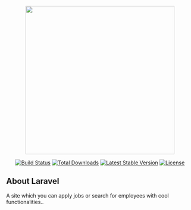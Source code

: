 <p align="center"><a href="https://laravel.com" target="_blank"><img src="https://www.google.com/url?sa=i&url=https%3A%2F%2Fpixabay.com%2Ftr%2Fimages%2Fsearch%2Fmanzaralar%2F&psig=AOvVaw3JUZ0A42XXQHGStFlU5A83&ust=1641566688018000&source=images&cd=vfe&ved=0CAsQjRxqFwoTCJic5MyunfUCFQAAAAAdAAAAABAD" width="400"></a></p>

<p align="center">
<a href="https://travis-ci.org/laravel/framework"><img src="https://travis-ci.org/laravel/framework.svg" alt="Build Status"></a>
<a href="https://packagist.org/packages/laravel/framework"><img src="https://img.shields.io/packagist/dt/laravel/framework" alt="Total Downloads"></a>
<a href="https://packagist.org/packages/laravel/framework"><img src="https://img.shields.io/packagist/v/laravel/framework" alt="Latest Stable Version"></a>
<a href="https://packagist.org/packages/laravel/framework"><img src="https://img.shields.io/packagist/l/laravel/framework" alt="License"></a>
</p>

## About Laravel

A site which you can apply jobs or search for employees with cool functionalities..

